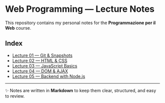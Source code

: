 # Web Programming — Lecture Notes

This repository contains my personal notes for the **Programmazione per il Web** course.

## Index
- [Lecture 01 — Git & Snapshots](notes/01-git-snapshot.md)
- [Lecture 02 — HTML & CSS](notes/02-html-css.md)
- [Lecture 03 — JavaScript Basics](notes/03-js-basics.md)
- [Lecture 04 — DOM & AJAX](notes/04-dom-ajax.md)
- [Lecture 05 — Backend with Node.js](notes/05-backend-node.md)

---

✨ Notes are written in **Markdown** to keep them clear, structured, and easy to review.

